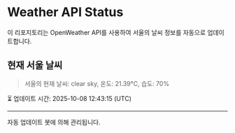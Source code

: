 
# Weather API Status

이 리포지토리는 OpenWeather API를 사용하여 서울의 날씨 정보를 자동으로 업데이트합니다.

## 현재 서울 날씨
> 서울의 현재 날씨: clear sky, 온도: 21.39°C, 습도: 70%

⏳ 업데이트 시간: 2025-10-08 12:43:15 (UTC)

---
자동 업데이트 봇에 의해 관리됩니다.
